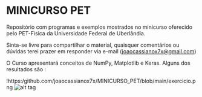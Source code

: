 # MINICURSO PET

Repositório com programas e exemplos mostrados no minicurso oferecido pelo PET-Fìsica da Universidade Federal de Uberlândia.

Sinta-se livre para compartilhar o material, quaisquer comentários ou dúvidas terei prazer em responder via e-mail (joaocassianox7x@gmail.com)

O Curso apresentará conceitos de NumPy, Matplotlib e Keras. Alguns dos resultados são :

!https:/github.com/joaocassianox7x/MINICURSO_PET/blob/main/exercicio.png
![alt tag](https:/github.com/joaocassianox7x/MINICURSO_PET/blob/main/exercicio.png)
